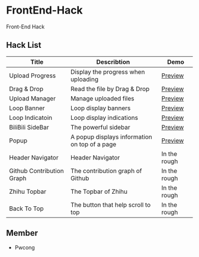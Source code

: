 # FrontEnd-Hack
Front-End Hack

## Hack List
|Title                      |Describtion                         |Demo                                                          |
|---------------------------|------------------------------------|--------------------------------------------------------------|
|Upload Progress            |Display the progress when uploading |[Preview](http://pwcong.me/FrontEnd-Hack/src/upload-progress) |
|Drag & Drop                |Read the file by Drag & Drop        |[Preview](http://pwcong.me/FrontEnd-Hack/src/drag-and-drop)   |
|Upload Manager             |Manage uploaded files               |[Preview](http://pwcong.me/FrontEnd-Hack/src/upload-manager)  |
|Loop Banner                |Loop display banners                |[Preview](http://pwcong.me/FrontEnd-Hack/src/loop-banner)     |
|Loop Indicatoin            |Loop display indications            |[Preview](http://pwcong.me/FrontEnd-Hack/src/loop-indication) |
|BiliBili SideBar           |The powerful sidebar                |[Preview](http://pwcong.me/FrontEnd-Hack/src/bilibili-sidebar)|
|Popup                      |A popup displays information on top of a page |[Preview](http://pwcong.me/FrontEnd-Hack/src/popup)|
|Header Navigator           |Header Navigator                    |In the rough                                                  |
|Github Contribution Graph  |The contribution graph of Github    |In the rough                                                  |
|Zhihu Topbar               |The Topbar of Zhihu                 |In the rough                                                  |
|Back To Top                |The button that help scroll to top  |In the rough                                                  |


## Member
* Pwcong